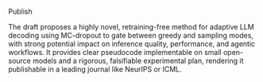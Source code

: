 Publish

The draft proposes a highly novel, retraining-free method for adaptive LLM decoding using MC-dropout to gate between greedy and sampling modes, with strong potential impact on inference quality, performance, and agentic workflows. It provides clear pseudocode implementable on small open-source models and a rigorous, falsifiable experimental plan, rendering it publishable in a leading journal like NeurIPS or ICML.
